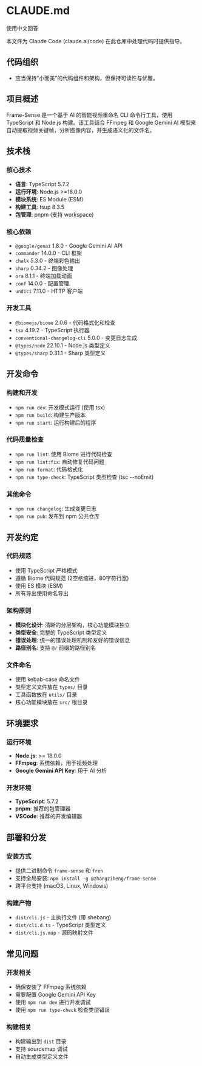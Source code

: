 # CLAUDE.md

使用中文回答

本文件为 Claude Code (claude.ai/code) 在此仓库中处理代码时提供指导。

## 代码组织
- 应当保持“小而美”的代码组件和架构，但保持可读性与优雅。

## 项目概述

Frame-Sense 是一个基于 AI 的智能视频重命名 CLI 命令行工具，使用 TypeScript 和 Node.js 构建。该工具结合 FFmpeg 和 Google Gemini AI 模型来自动提取视频关键帧，分析图像内容，并生成语义化的文件名。

## 技术栈

### 核心技术
- **语言**: TypeScript 5.7.2
- **运行环境**: Node.js >=18.0.0
- **模块系统**: ES Module (ESM)
- **构建工具**: tsup 8.3.5
- **包管理**: pnpm (支持 workspace)

### 核心依赖
- `@google/genai` 1.8.0 - Google Gemini AI API
- `commander` 14.0.0 - CLI 框架
- `chalk` 5.3.0 - 终端彩色输出
- `sharp` 0.34.2 - 图像处理
- `ora` 8.1.1 - 终端加载动画
- `conf` 14.0.0 - 配置管理
- `undici` 7.11.0 - HTTP 客户端

### 开发工具
- `@biomejs/biome` 2.0.6 - 代码格式化和检查
- `tsx` 4.19.2 - TypeScript 执行器
- `conventional-changelog-cli` 5.0.0 - 变更日志生成
- `@types/node` 22.10.1 - Node.js 类型定义
- `@types/sharp` 0.31.1 - Sharp 类型定义

## 开发命令

### 构建和开发
- `npm run dev`: 开发模式运行 (使用 tsx)
- `npm run build`: 构建生产版本
- `npm run start`: 运行构建后的程序

### 代码质量检查
- `npm run lint`: 使用 Biome 进行代码检查
- `npm run lint:fix`: 自动修复代码问题
- `npm run format`: 代码格式化
- `npm run type-check`: TypeScript 类型检查 (tsc --noEmit)

### 其他命令
- `npm run changelog`: 生成变更日志
- `npm run pub`: 发布到 npm 公共仓库

## 开发约定

### 代码规范
- 使用 TypeScript 严格模式
- 遵循 Biome 代码规范 (2空格缩进，80字符行宽)
- 使用 ES 模块 (ESM)
- 所有导出使用命名导出

### 架构原则
- **模块化设计**: 清晰的分层架构，核心功能模块独立
- **类型安全**: 完整的 TypeScript 类型定义
- **错误处理**: 统一的错误处理机制和友好的错误信息
- **路径别名**: 支持 `@/` 前缀的路径别名

### 文件命名
- 使用 kebab-case 命名文件
- 类型定义文件放在 `types/` 目录
- 工具函数放在 `utils/` 目录
- 核心功能模块放在 `src/` 根目录

## 环境要求

### 运行环境
- **Node.js**: >= 18.0.0
- **FFmpeg**: 系统依赖，用于视频处理
- **Google Gemini API Key**: 用于 AI 分析

### 开发环境
- **TypeScript**: 5.7.2
- **pnpm**: 推荐的包管理器
- **VSCode**: 推荐的开发编辑器

## 部署和分发

### 安装方式
- 提供二进制命令 `frame-sense` 和 `fren`
- 支持全局安装: `npm install -g @zhangziheng/frame-sense`
- 跨平台支持 (macOS, Linux, Windows)

### 构建产物
- `dist/cli.js` - 主执行文件 (带 shebang)
- `dist/cli.d.ts` - TypeScript 类型定义
- `dist/cli.js.map` - 源码映射文件


## 常见问题

### 开发相关
- 确保安装了 FFmpeg 系统依赖
- 需要配置 Google Gemini API Key
- 使用 `npm run dev` 进行开发调试
- 使用 `npm run type-check` 检查类型错误

### 构建相关
- 构建输出到 `dist` 目录
- 支持 sourcemap 调试
- 自动生成类型定义文件